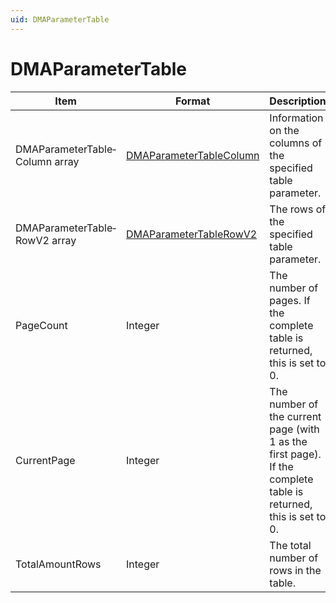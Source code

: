 ```yaml
---
uid: DMAParameterTable
---
```


# DMAParameterTable

| Item                           | Format                                                | Description                                                                                                     |
|--------------------------------|-------------------------------------------------------|-----------------------------------------------------------------------------------------------------------------|
| DMAParameterTable­Column array | [DMAParameterTableColumn](xref:DMAParameterTableColumn) | Information on the columns of the specified table parameter.                                                    |
| DMAParameterTable­RowV2 array  | [DMAParameterTableRowV2](xref:DMAParameterTableRowV2)   | The rows of the specified table parameter.                                                                      |
| PageCount                      | Integer                                               | The number of pages. If the complete table is returned, this is set to 0.                                       |
| CurrentPage                    | Integer                                               | The number of the current page (with 1 as the first page). If the complete table is returned, this is set to 0. |
| TotalAmountRows                | Integer                                               | The total number of rows in the table.                                                                          |
